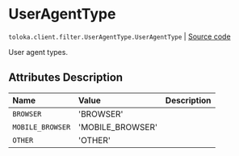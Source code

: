 # UserAgentType
`toloka.client.filter.UserAgentType.UserAgentType` | [Source code](https://github.com/Toloka/toloka-kit/blob/v1.2.0/src/client/filter.py#L652)

User agent types.

## Attributes Description

| Name | Value | Description |
| :------| :-----------| :----------| 
`BROWSER`|'BROWSER'|
`MOBILE_BROWSER`|'MOBILE_BROWSER'|
`OTHER`|'OTHER'|
